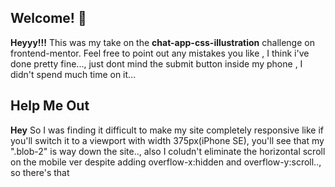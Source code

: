 

## Welcome! 👋

**Heyyy!!!** This was my take on the **chat-app-css-illustration** challenge on frontend-mentor. Feel free to point out any mistakes you like , I think i've done pretty fine..., just dont mind the submit button inside my phone , I didn't spend much time on it...

## Help Me Out

**Hey** So I was finding it difficult to make my site completely responsive like if you'll switch it to a viewport with width 375px(iPhone SE), you'll see that my ".blob-2" is way down the site.., also I coludn't eliminate the horizontal scroll on the mobile ver despite adding overflow-x:hidden and overflow-y:scroll.., so there's that 